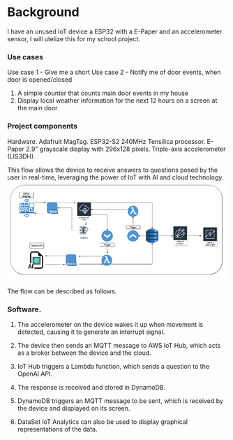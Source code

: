 # Background
I have an unused IoT device a ESP32 with a E-Paper and an accelerometer sensor, I will utelize this for my school project.  

### Use cases
Use case 1 - Give me a short 
Use case 2 - Notify me of door events, when door is opened/closed
1. A simple counter that counts main door events in my house
2. Display local weather information for the next 12 hours on a screen at the main door

### Project components
Hardware.
Adafruit MagTag.
  ESP32-S2 240MHz Tensilica processor.
  E-Paper 2.9" grayscale display with 296x128 pixels.
  Triple-axis accelerometer (LIS3DH)

This flow allows the device to receive answers to questions posed by the user in real-time, leveraging the power of IoT with Al and cloud technology.
![Screenshot_1267](/assets/Screenshot_1267.png)

The flow can be described as follows.
### Software.
1. The accelerometer on the device wakes it up when movement is detected, causing it to
generate an interrupt signal.

2. The device then sends an MQTT message to AWS loT Hub, which acts as a broker
between the device and the cloud.

3. IoT Hub triggers a Lambda function, which sends a question to the OpenAl API.

4. The response is received and stored in DynamoDB.

5. DynamoDB triggers an MQTT message to be sent, which is received by the device and displayed on its screen.

6. DataSet loT Analytics can also be used to display graphical representations of the data.
